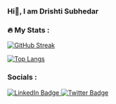 ### Hi👋, I am Drishti Subhedar

### :fire: My Stats :
[![GitHub Streak](http://github-readme-streak-stats.herokuapp.com?user=drishtisubhedar&theme=dark&background=000000)](https://git.io/streak-stats)

[![Top Langs](https://github-readme-stats.vercel.app/api/top-langs/?username=drishtisubhedar&layout=compact&theme=vision-friendly-dark)](https://github.com/anuraghazra/github-readme-stats)

### Socials :
  <div id="badges">
  <a href="https://www.linkedin.com/in/drishti-subhedar-a364b8241/">
    <img src="https://img.shields.io/badge/LinkedIn-blue?style=for-the-badge&logo=linkedin&logoColor=white" alt="LinkedIn Badge"/>
  </a>
  <a href="https://twitter.com/DrishtiSubhedar">
    <img src="https://img.shields.io/badge/Twitter-blue?style=for-the-badge&logo=twitter&logoColor=white" alt="Twitter Badge"/>
  </a>
</div>
<!--
**drishtisubhedar/drishtisubhedar** is a ✨ _special_ ✨ repository because its `README.md` (this file) appears on your GitHub profile.

Here are some ideas to get you started:

- 🔭 I’m currently working on ...
- 🌱 I’m currently learning ...
- 👯 I’m looking to collaborate on ...
- 🤔 I’m looking for help with ...
- 💬 Ask me about ...
- 📫 How to reach me: ...
- 😄 Pronouns: ...
- ⚡ Fun fact: ...
-->
